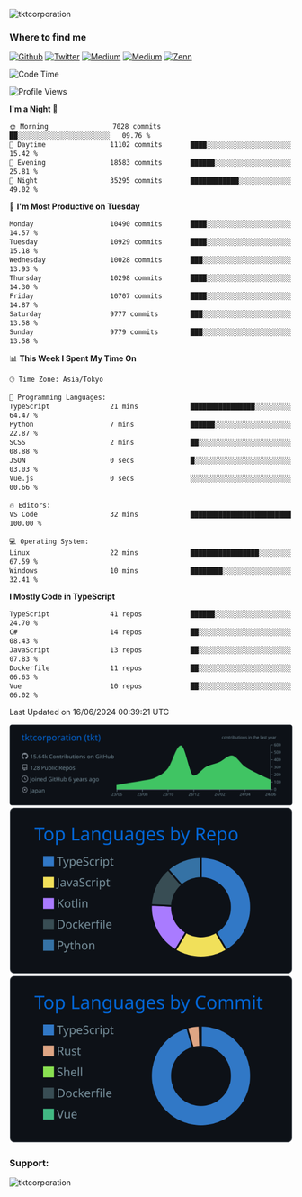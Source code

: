 <p align="left"> <img src="https://komarev.com/ghpvc/?username=tktcorporation&label=Profile%20views&color=0e75b6&style=flat" alt="tktcorporation" /> </p>

<h3>Where to find me</h3>
<p>
<a href="https://github.com/tktcorporation" target="_blank"><img alt="Github" src="https://img.shields.io/badge/GitHub-%2312100E.svg?&style=for-the-badge&logo=Github&logoColor=white" /></a>
<a href="https://twitter.com/tktcorporation" target="_blank"><img alt="Twitter" src="https://img.shields.io/badge/twitter-%231DA1F2.svg?&style=for-the-badge&logo=twitter&logoColor=white" /></a>
<a href="https://www.linkedin.com/in/tktcorporation" target="_blank"><img alt="Medium" src="https://img.shields.io/badge/linkdin-0a66c2.svg?&style=for-the-badge&logo=linkedin&logoColor=white" /></a>
<a href="https://qiita.com/tktcorporation" target="_blank"><img alt="Medium" src="https://img.shields.io/badge/qiita-55C500.svg?&style=for-the-badge&logo=qiita&logoColor=white" /></a>
<a href="https://zenn.dev/tktcorporation" target="_blank"><img alt="Zenn" src="https://img.shields.io/badge/Zenn-3EA8FF.svg?&style=for-the-badge&logo=Zenn&logoColor=white" /></a>
</p>
  
<!--START_SECTION:waka-->
![Code Time](http://img.shields.io/badge/Code%20Time-1%2C568%20hrs%209%20mins-blue)

![Profile Views](http://img.shields.io/badge/Profile%20Views-0-blue)

**I'm a Night 🦉** 

```text
🌞 Morning                7028 commits        ██░░░░░░░░░░░░░░░░░░░░░░░   09.76 % 
🌆 Daytime                11102 commits       ████░░░░░░░░░░░░░░░░░░░░░   15.42 % 
🌃 Evening                18583 commits       ██████░░░░░░░░░░░░░░░░░░░   25.81 % 
🌙 Night                  35295 commits       ████████████░░░░░░░░░░░░░   49.02 % 
```
📅 **I'm Most Productive on Tuesday** 

```text
Monday                   10490 commits       ████░░░░░░░░░░░░░░░░░░░░░   14.57 % 
Tuesday                  10929 commits       ████░░░░░░░░░░░░░░░░░░░░░   15.18 % 
Wednesday                10028 commits       ███░░░░░░░░░░░░░░░░░░░░░░   13.93 % 
Thursday                 10298 commits       ████░░░░░░░░░░░░░░░░░░░░░   14.30 % 
Friday                   10707 commits       ████░░░░░░░░░░░░░░░░░░░░░   14.87 % 
Saturday                 9777 commits        ███░░░░░░░░░░░░░░░░░░░░░░   13.58 % 
Sunday                   9779 commits        ███░░░░░░░░░░░░░░░░░░░░░░   13.58 % 
```


📊 **This Week I Spent My Time On** 

```text
🕑︎ Time Zone: Asia/Tokyo

💬 Programming Languages: 
TypeScript               21 mins             ████████████████░░░░░░░░░   64.47 % 
Python                   7 mins              ██████░░░░░░░░░░░░░░░░░░░   22.87 % 
SCSS                     2 mins              ██░░░░░░░░░░░░░░░░░░░░░░░   08.88 % 
JSON                     0 secs              █░░░░░░░░░░░░░░░░░░░░░░░░   03.03 % 
Vue.js                   0 secs              ░░░░░░░░░░░░░░░░░░░░░░░░░   00.66 % 

🔥 Editors: 
VS Code                  32 mins             █████████████████████████   100.00 % 

💻 Operating System: 
Linux                    22 mins             █████████████████░░░░░░░░   67.59 % 
Windows                  10 mins             ████████░░░░░░░░░░░░░░░░░   32.41 % 
```

**I Mostly Code in TypeScript** 

```text
TypeScript               41 repos            ██████░░░░░░░░░░░░░░░░░░░   24.70 % 
C#                       14 repos            ██░░░░░░░░░░░░░░░░░░░░░░░   08.43 % 
JavaScript               13 repos            ██░░░░░░░░░░░░░░░░░░░░░░░   07.83 % 
Dockerfile               11 repos            ██░░░░░░░░░░░░░░░░░░░░░░░   06.63 % 
Vue                      10 repos            ██░░░░░░░░░░░░░░░░░░░░░░░   06.02 % 
```




 Last Updated on 16/06/2024 00:39:21 UTC
<!--END_SECTION:waka-->

[![](https://raw.githubusercontent.com/tktcorporation/tktcorporation/master/profile-summary-card-output/github_dark/0-profile-details.svg)](https://github.com/vn7n24fzkq/github-profile-summary-cards)
[![](https://raw.githubusercontent.com/tktcorporation/tktcorporation/master/profile-summary-card-output/github_dark/1-repos-per-language.svg)](https://github.com/vn7n24fzkq/github-profile-summary-cards) [![](https://raw.githubusercontent.com/tktcorporation/tktcorporation/master/profile-summary-card-output/github_dark/2-most-commit-language.svg)](https://github.com/vn7n24fzkq/github-profile-summary-cards)

<h3 align="left">Support:</h3>
<p><a href="https://www.buymeacoffee.com/tktcorporation"> <img align="left" src="https://cdn.buymeacoffee.com/buttons/v2/default-yellow.png" height="50" width="210" alt="tktcorporation" /></a></p><br><br>
